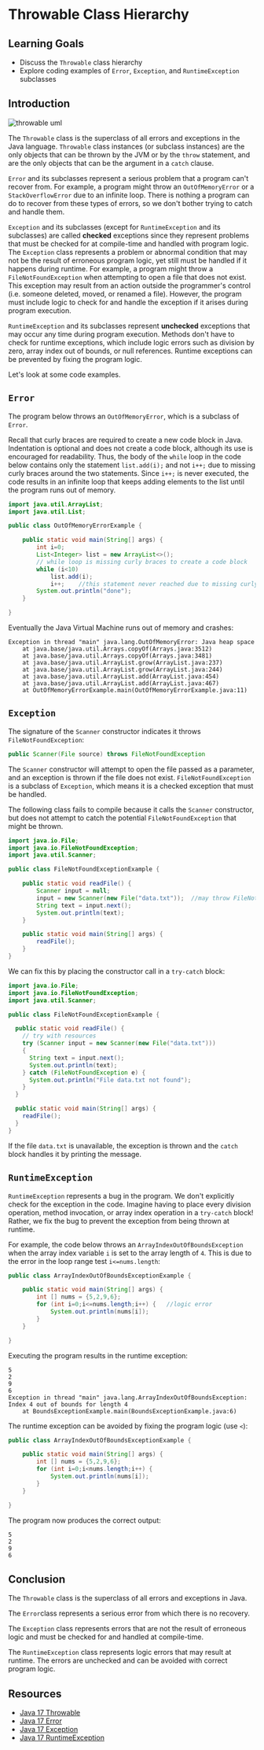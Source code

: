 # Throwable Class Hierarchy

## Learning Goals

- Discuss the  `Throwable` class hierarchy 
- Explore coding examples of `Error`, `Exception`, and `RuntimeException` subclasses

## Introduction

![throwable uml](https://curriculum-content.s3.amazonaws.com/6677/pillars/throwable_uml.png)

The `Throwable` class is the superclass of all errors and exceptions
in the Java language.  `Throwable` class instances (or subclass instances) are the only objects
that can be thrown by the JVM or by the `throw` statement, and are the only objects
that can be the argument in a `catch` clause.

`Error` and its subclasses represent a serious problem that a program can't recover
from. For example, a program might throw an `OutOfMemoryError` or a `StackOverflowError` due
to an infinite loop. There is nothing a program can do to recover from these types of errors,
so we don't bother trying to catch and handle them.

`Exception` and its subclasses (except for `RuntimeException` and its subclasses) are
called **checked** exceptions since they represent problems that must be checked for at compile-time
and handled with program logic. The `Exception` class represents a problem or abnormal condition that
may not be the result of erroneous program logic, yet still must be handled if it happens during runtime.
For example, a program might throw a `FileNotFoundException` when attempting to open a file
that does not exist.  This exception may result from an action outside the programmer's
control (i.e. someone deleted, moved, or renamed a file).  However, the program must include
logic to check for and handle the exception if it arises during program execution.

`RuntimeException` and its subclasses represent **unchecked** exceptions that may occur
any time during program execution.  Methods don't have to check for runtime exceptions,
which include  logic errors such as division by zero, array index out of bounds, or null references.
Runtime exceptions can be prevented by fixing the program logic.

Let's look at some code examples.

## `Error`

The program below throws an `OutOfMemoryError`, which is a subclass
of `Error`.

Recall that curly braces are required to create a new code block in Java.
Indentation is optional and does not create a code block, although its use
is encouraged for readability. Thus, the body of the `while` loop in the code
below contains only the statement `list.add(i);`
and not `i++;` due to missing curly braces around the two statements.
Since `i++;` is never executed, the code results in an infinite loop that keeps adding
elements to the list until the program runs out of memory.

```java
import java.util.ArrayList;
import java.util.List;

public class OutOfMemoryErrorExample {

    public static void main(String[] args) {
        int i=0;
        List<Integer> list = new ArrayList<>();
        // while loop is missing curly braces to create a code block
        while (i<10)
            list.add(i);
            i++; 	//this statement never reached due to missing curly braces
        System.out.println("done");
    }

}
```

Eventually the Java Virtual Machine runs out of memory and crashes:

```text
Exception in thread "main" java.lang.OutOfMemoryError: Java heap space
	at java.base/java.util.Arrays.copyOf(Arrays.java:3512)
	at java.base/java.util.Arrays.copyOf(Arrays.java:3481)
	at java.base/java.util.ArrayList.grow(ArrayList.java:237)
	at java.base/java.util.ArrayList.grow(ArrayList.java:244)
	at java.base/java.util.ArrayList.add(ArrayList.java:454)
	at java.base/java.util.ArrayList.add(ArrayList.java:467)
	at OutOfMemoryErrorExample.main(OutOfMemoryErrorExample.java:11)
```

## `Exception`

The signature of the `Scanner`  constructor indicates it throws `FileNotFoundException`:

```java
public Scanner(File source) throws FileNotFoundException
```

The `Scanner` constructor will attempt to open the file passed as a parameter,
and an exception is thrown if the file does not exist.
`FileNotFoundException` is a subclass of `Exception`,
which means it is a checked exception that must be handled.

The following class fails to compile because it calls the `Scanner` constructor,
but does not attempt to catch the potential `FileNotFoundException` that might be thrown.

```java
import java.io.File;
import java.io.FileNotFoundException;
import java.util.Scanner;

public class FileNotFoundExceptionExample {

    public static void readFile() {
        Scanner input = null;
        input = new Scanner(new File("data.txt"));  //may throw FileNotFoundException
        String text = input.next();
        System.out.println(text);
    }

    public static void main(String[] args) {
        readFile();
    }
}
```

We can fix this by placing the constructor call in a `try-catch` block:

```java
import java.io.File;
import java.io.FileNotFoundException;
import java.util.Scanner;

public class FileNotFoundExceptionExample {

  public static void readFile() {
    // try with resources
    try (Scanner input = new Scanner(new File("data.txt")))
    {
      String text = input.next();
      System.out.println(text);
    } catch (FileNotFoundException e) {
      System.out.println("File data.txt not found");
    }
  }

  public static void main(String[] args) {
    readFile();
  }
}
```

If the file `data.txt` is unavailable, the exception is thrown and the `catch`
block handles it by printing the message.

## `RuntimeException`

`RuntimeException` represents a bug in the program.
We don't explicitly check for the exception in the code. Imagine having to place every
division operation, method invocation, or array index operation in a `try-catch` block!
Rather, we fix the bug to prevent the exception from being thrown at runtime.

For example, the code below throws an `ArrayIndexOutOfBoundsException` when
the array index variable `i` is set to the array length of `4`. This is due to the
error in the loop range test `i<=nums.length`:

```java
public class ArrayIndexOutOfBoundsExceptionExample {

    public static void main(String[] args) {
        int [] nums = {5,2,9,6};
        for (int i=0;i<=nums.length;i++) {   //logic error
            System.out.println(nums[i]);
        }
    }

}
```

Executing the program results in the runtime exception:

```text
5
2
9
6
Exception in thread "main" java.lang.ArrayIndexOutOfBoundsException: Index 4 out of bounds for length 4
	at BoundsExceptionExample.main(BoundsExceptionExample.java:6)
```

The runtime exception can be avoided by fixing the program logic (use `<`):

```java
public class ArrayIndexOutOfBoundsExceptionExample {

    public static void main(String[] args) {
        int [] nums = {5,2,9,6};
        for (int i=0;i<nums.length;i++) {
            System.out.println(nums[i]);
        }
    }

}
```

The program now produces the correct output:

```text
5
2
9
6
```

## Conclusion

The `Throwable` class is the superclass of all errors and exceptions in Java.

The `Error`class represents a serious error from which there is no recovery.

The `Exception` class represents errors that are not the result of
erroneous logic and must be checked for and handled at compile-time.

The `RuntimeException` class represents logic errors that may result at runtime.
The errors are unchecked and can be avoided with correct program logic.

## Resources

- [Java 17 Throwable](https://docs.oracle.com/en/java/javase/17/docs/api/java.base/java/lang/Throwable.html)   
- [Java 17 Error](https://docs.oracle.com/en/java/javase/17/docs/api/java.base/java/lang/Error.html)   
- [Java 17 Exception](https://docs.oracle.com/en/java/javase/17/docs/api/java.base/java/lang/Exception.html)     
- [Java 17 RuntimeException](https://docs.oracle.com/en/java/javase/17/docs/api/java.base/java/lang/RuntimeException.html)         
